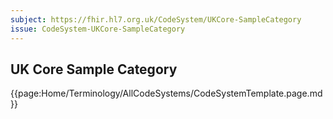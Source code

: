 ```yaml
---
subject: https://fhir.hl7.org.uk/CodeSystem/UKCore-SampleCategory
issue: CodeSystem-UKCore-SampleCategory
---
```

## UK Core Sample Category

{{page:Home/Terminology/AllCodeSystems/CodeSystemTemplate.page.md}}
